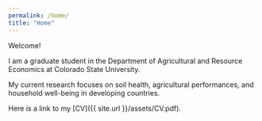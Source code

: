 ```yaml
---
permalink: /home/
title: "Home"
---
```


Welcome!

I am a graduate student in the Department of Agricultural and Resource Economics at Colorado State University. 

My current research focuses on soil health, agricultural performances, and household well-being in developing countries. 

Here is a link to my [CV]({{ site.url }}/assets/CV.pdf).
